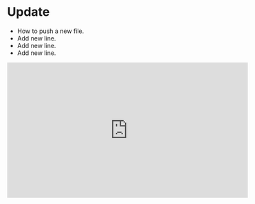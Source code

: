 # Update

* How to push a new file.
* Add new line.
* Add new line.
* Add new line.

<iframe width="560" height="315" src="https://www.youtube.com/embed/FwCqxHGfHAk" frameborder="0" allowfullscreen></iframe>
